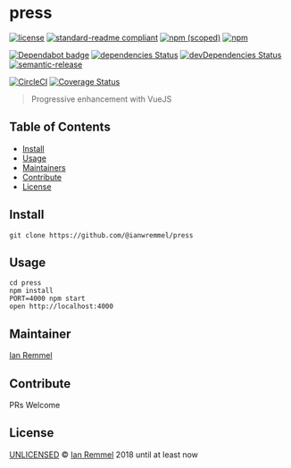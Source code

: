 # press

<!-- THIS FILE WAS GENERATED BY @ianwremmel/proj. PLEASE DO NOT REMOVE ANY COMMENTS THAT BEGING WITH "PROJ" -->

<!-- (optional) Put banner here -->

<!-- PROJ: Badges Start -->

[![license](https://img.shields.io/github/license/ianwremmel/press.svg)](https://github.com/ianwremmel/press/blob/master/LICENSE)
[![standard-readme compliant](https://img.shields.io/badge/readme%20style-standard-brightgreen.svg?style=flat-square)](https://github.com/RichardLitt/standard-readme)
[![npm (scoped)](https://img.shields.io/npm/v/@ianwremmel/press.svg)](https://www.npmjs.com/package/@ianwremmel/press)
[![npm](https://img.shields.io/npm/dm/@ianwremmel/press.svg)](https://www.npmjs.com/package/@ianwremmel/press)

[![Dependabot badge](https://img.shields.io/badge/Dependabot-active-brightgreen.svg)](https://dependabot.com/)
[![dependencies Status](https://david-dm.org/@ianwremmel/press/status.svg)](https://david-dm.org/@ianwremmel/press)
[![devDependencies Status](https://david-dm.org/@ianwremmel/press/dev-status.svg)](https://david-dm.org/@ianwremmel/press?type=dev)
[![semantic-release](https://img.shields.io/badge/%20%20%F0%9F%93%A6%F0%9F%9A%80-semantic--release-e10079.svg)](https://github.com/semantic-release/semantic-release)

[![CircleCI](https://circleci.com/gh/ianwremmel/press.svg?style=svg)](https://circleci.com/gh/ianwremmel/press)
[![Coverage Status](https://coveralls.io/repos/github/ianwremmel/press/badge.svg?branch=master)](https://coveralls.io/github/ianwremmel/press?branch=master)

<!-- PROJ: Badges End -->

> Progressive enhancement with VueJS

## Table of Contents

-   [Install](#install)
-   [Usage](#usage)
-   [Maintainers](#maintainers)
-   [Contribute](#contribute)
-   [License](#license)

## Install

```
git clone https://github.com/@ianwremmel/press
```

## Usage

```
cd press
npm install
PORT=4000 npm start
open http://localhost:4000
```

## Maintainer

[Ian Remmel](https://github.com/ianwremmel)

## Contribute

PRs Welcome

## License

[UNLICENSED](LICENSE) &copy; [Ian Remmel](https://github.com/ianwremmel) 2018
until at least now
